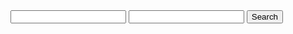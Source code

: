 <!DOCTYPE html PUBLIC "-//W3C//DTD XHTML 1.0 Strict//EN" "http://www.w3.org/TR/xhtml1/DTD/xhtml1-strict.dtd">
<html xmlns="http://www.w3.org/1999/xhtml">
<head>
  <meta http-equiv="content-type" content="text/html; charset=utf-8" />
  <title>Google Visualization API Sample</title>
  <input type="text" id="country">
  <input type="text" id="myText">
  <button onclick="countrySearch()">Search</button>
  <script type="text/javascript" src="https://www.gstatic.com/charts/loader.js"></script>
  <script type="text/javascript">
    google.charts.load("current", {packages:['table']});
    google.charts.setOnLoadCallback(drawVisualization);
    var country = "%";
    function drawVisualization() {
      google.visualization.drawChart({
        "containerId": "visualization_div",
        "dataSourceUrl": "//www.google.com/fusiontables/gvizdata?tq=",
        "query":"SELECT 'Building Name', 'Country' FROM " + 
                "13IhnuBzX0CHkluSJUjBtfhWsrllB0nSgbzbmcSb7" + 
                " WHERE Country LIKE '%' ",
        "refreshInterval": 5,
        "chartType": "Table",
        "options": {}
     });
    }
    function countrySearch() 
    {
    country = document.getElementById('country').value;
    document.getElementById("myText").value = country;
    }
    
  </script>
</head>
<body style="font-family: Arial;border: 0 none;">
  <div id="visualization_div" style="width: 600px; height: 400px;"></div>
</body>
</html>
